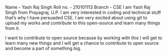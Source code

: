 Name - Yash Raj Singh Roll no. - 210101113 Branch - CSE
I am Yash Raj Singh from Prayagraj, U.P. I am very interested in coding and technical stuff that’s why I have persuaded CSE. I am very excited about using git to upload my works and contribute to this open-source and learn many things from it.

I want to contribute to open source because by working with this I will get to learn many new things and I will get a chance to contribute to open source and become a part of something big.
